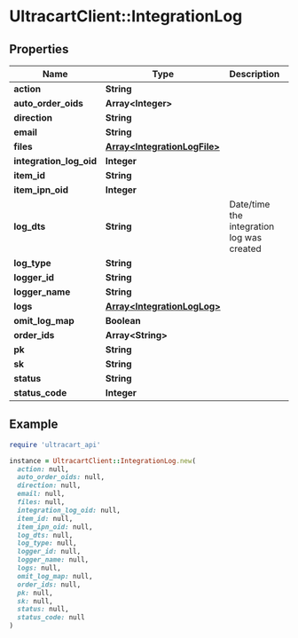 # UltracartClient::IntegrationLog

## Properties

| Name | Type | Description | Notes |
| ---- | ---- | ----------- | ----- |
| **action** | **String** |  | [optional] |
| **auto_order_oids** | **Array&lt;Integer&gt;** |  | [optional] |
| **direction** | **String** |  | [optional] |
| **email** | **String** |  | [optional] |
| **files** | [**Array&lt;IntegrationLogFile&gt;**](IntegrationLogFile.md) |  | [optional] |
| **integration_log_oid** | **Integer** |  | [optional] |
| **item_id** | **String** |  | [optional] |
| **item_ipn_oid** | **Integer** |  | [optional] |
| **log_dts** | **String** | Date/time the integration log was created | [optional] |
| **log_type** | **String** |  | [optional] |
| **logger_id** | **String** |  | [optional] |
| **logger_name** | **String** |  | [optional] |
| **logs** | [**Array&lt;IntegrationLogLog&gt;**](IntegrationLogLog.md) |  | [optional] |
| **omit_log_map** | **Boolean** |  | [optional] |
| **order_ids** | **Array&lt;String&gt;** |  | [optional] |
| **pk** | **String** |  | [optional] |
| **sk** | **String** |  | [optional] |
| **status** | **String** |  | [optional] |
| **status_code** | **Integer** |  | [optional] |

## Example

```ruby
require 'ultracart_api'

instance = UltracartClient::IntegrationLog.new(
  action: null,
  auto_order_oids: null,
  direction: null,
  email: null,
  files: null,
  integration_log_oid: null,
  item_id: null,
  item_ipn_oid: null,
  log_dts: null,
  log_type: null,
  logger_id: null,
  logger_name: null,
  logs: null,
  omit_log_map: null,
  order_ids: null,
  pk: null,
  sk: null,
  status: null,
  status_code: null
)
```

